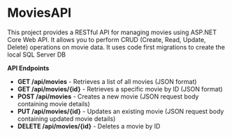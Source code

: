 # MoviesAPI
This project provides a RESTful API for managing movies using ASP.NET Core Web API. It allows you to perform CRUD (Create, Read, Update, Delete) operations on movie data. It uses code first migrations to create the local SQL Server DB

**API Endpoints**

-   **GET /api/movies** - Retrieves a list of all movies (JSON format)
-   **GET /api/movies/{id}** - Retrieves a specific movie by ID (JSON format)
-   **POST /api/movies** - Creates a new movie (JSON request body containing movie details)
-   **PUT /api/movies/{id}** - Updates an existing movie (JSON request body containing updated movie details)
-   **DELETE /api/movies/{id}** - Deletes a movie by ID
